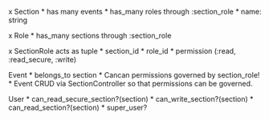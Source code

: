 x Section
    * has many events
    * has_many roles through :section_role
    * name: string
  
x Role
    * has_many sections through :section_role
  
x SectionRole acts as tuple
    * section_id
    * role_id
    * permission (:read, :read_secure, :write)

Event
    * belongs_to section
    * Cancan permissions governed by section_role!
    * Event CRUD via SectionController so that permissions can be governed.
    
User
    * can_read_secure_section?(section)
    * can_write_section?(section)
    * can_read_section?(section)
    * super_user?
    